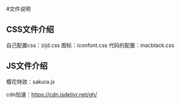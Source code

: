 #文件说明
## CSS文件介绍
自己配置css：zijd.css
图标：iconfont.css
代码的配置：macblack.css

## JS文件介绍

樱花特效：sakura.js

cdn加速：https://cdn.jsdelivr.net/gh/



